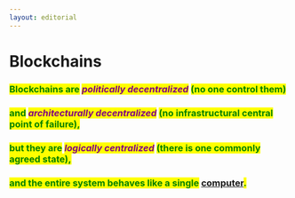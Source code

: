 ```yaml
---
layout: editorial
---
```


# Blockchains



### <mark style="color:green;">Blockchains are</mark> _<mark style="color:purple;">politically decentralized</mark>_ <mark style="color:green;">(no one control them)</mark>&#x20;

### <mark style="color:green;">and</mark> _<mark style="color:purple;">architecturally decentralized</mark>_ <mark style="color:green;">(no infrastructural central point of failure),</mark>&#x20;

### <mark style="color:green;">but they are</mark> <mark style="color:green;"></mark>_<mark style="color:green;"></mark> <mark style="color:purple;">logically centralized</mark>_ <mark style="color:green;">(there is one commonly agreed state),</mark>

### <mark style="color:green;">and the entire system behaves like a single</mark> [computer](../../../algorithms/whats-a-computer.md)<mark style="color:green;">.</mark>



